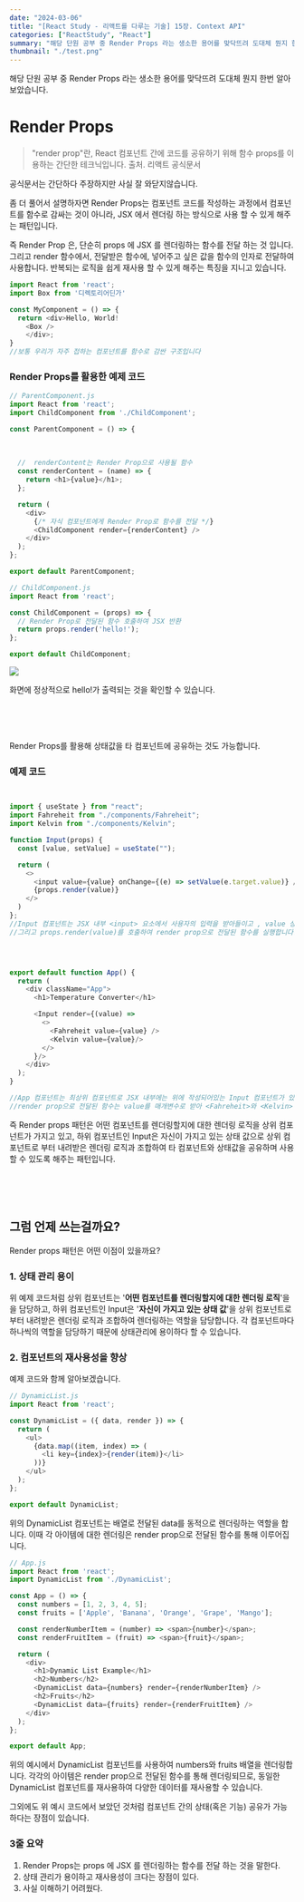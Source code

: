 ```yaml
---
date: "2024-03-06"
title: "[React Study - 리액트를 다루는 기술] 15장. Context API"
categories: ["ReactStudy", "React"]
summary: "해당 단원 공부 중 Render Props 라는 생소한 용어를 맞닥뜨려 도대체 뭔지 한번 알아보았습니다."
thumbnail: "./test.png"
---
```




해당 단원 공부 중 Render Props 라는 생소한 용어를 맞닥뜨려 도대체 뭔지 한번 알아보았습니다.

# Render Props
> "render prop"란, React 컴포넌트 간에 코드를 공유하기 위해 함수 props를 이용하는 간단한 테크닉입니다.
출처. 리액트 공식문서

공식문서는 간단하다 주장하지만 사실 잘 와닫지않습니다. 

좀 더 풀어서 설명하자면
Render Props는 컴포넌트 코드를 작성하는 과정에서 컴포넌트를 함수로 감싸는 것이 아니라, JSX 에서 렌더링 하는 방식으로 사용 할 수 있게 해주는 패턴입니다.

즉 Render Prop 은, 단순히 props 에 JSX 를 렌더링하는 함수를 전달 하는 것 입니다. 그리고 render 함수에서, 전달받은 함수에, 넣어주고 싶은 값을 함수의 인자로 전달하여 사용합니다.
반복되는 로직을 쉽게 재사용 할 수 있게 해주는 특징을 지니고 있습니다. 

```js
import React from 'react';
import Box from '디렉토리어딘가'

const MyComponent = () => {
  return <div>Hello, World!
    <Box />
    </div>;
}
//보통 우리가 자주 접하는 컴포넌트를 함수로 감싼 구조입니다

```


### Render Props를 활용한 예제 코드

```js
// ParentComponent.js
import React from 'react';
import ChildComponent from './ChildComponent';

const ParentComponent = () => {
  
  
  
  //  renderContent는 Render Prop으로 사용될 함수
  const renderContent = (name) => {
    return <h1>{value}</h1>;
  };

  return (
    <div>
      {/* 자식 컴포넌트에게 Render Prop로 함수를 전달 */}
      <ChildComponent render={renderContent} />
    </div>
  );
};

export default ParentComponent;
```


```js
// ChildComponent.js
import React from 'react';

const ChildComponent = (props) => {
  // Render Prop로 전달된 함수 호출하여 JSX 반환
  return props.render('hello!');
};

export default ChildComponent;
```


![](https://velog.velcdn.com/images/dogmnil2007/post/cf5cb4a5-8711-48b6-b4a8-5b8721b63a1e/image.png)

화면에 정상적으로 hello!가 출력되는 것을 확인할 수 있습니다. 

<br><br>
<br>

Render Props를 활용해 상태값을 타 컴포넌트에 공유하는 것도 가능합니다. 

### 예제 코드

```js


import { useState } from "react";
import Fahreheit from "./components/Fahreheit";
import Kelvin from "./components/Kelvin";

function Input(props) {
  const [value, setValue] = useState("");

  return (
    <>
      <input value={value} onChange={(e) => setValue(e.target.value)} />
      {props.render(value)}
    </>
  )
};
//Input 컴포넌트는 JSX 내부 <input> 요소에서 사용자의 입력을 받아들이고 , value 상태를 통해 입력된 값을 표시, onChange 이벤트 핸들러를 통해 입력값이 변경될 때마다 setValue 함수를 호출하여 상태를 업데이트합니다.
//그리고 props.render(value)를 호출하여 render prop으로 전달된 함수를 실행합니다. 이 함수는 Fahreheit와 Kelvin 컴포넌트에 value 값을 전달하고, 해당 컴포넌트들을 렌더링합니다.




export default function App() {
  return (
    <div className="App">
      <h1>Temperature Converter</h1>

      <Input render={(value) =>
        <>
          <Fahreheit value={value} />
          <Kelvin value={value}/>
        </>
      }/>
    </div>
  );
}

//App 컴포넌트는 최상위 컴포넌트로 JSX 내부에는 위에 작성되어있는 Input 컴포넌트가 있습니다. 이 컴포넌트에는 render prop으로 함수가 전달되며, 해당 함수는 Fahreheit와 Kelvin 컴포넌트를 렌더링합니다.
//render prop으로 전달된 함수는 value를 매개변수로 받아 <Fahreheit>와 <Kelvin> 컴포넌트를 렌더링합니다. 이러한 방식으로 Input 컴포넌트와 App 컴포넌트 사이에 데이터를 전달하고 관리할 수 있습니다.

```


즉 Render props 패턴은 
어떤 컴포넌트를 렌더링할지에 대한 렌더링 로직을 상위 컴포넌트가 가지고 있고,
하위 컴포넌트인 Input은 자신이 가지고 있는 상태 값으로 상위 컴포넌트로 부터 내려받은 렌더링 로직과 조합하여 타 컴포넌트와 상태값을 공유하며 사용할 수 있도록 해주는 패턴입니다. 

<br><br>
<br>



## 그럼 언제 쓰는걸까요?
Render props 패턴은 어떤 이점이 있을까요?

### 1. 상태 관리 용이
위 예제 코드처럼 상위 컴포넌트는 '**어떤 컴포넌트를 렌더링할지에 대한 렌더링 로직**'을 을 담당하고,
하위 컴포넌트인 Input은 '**자신이 가지고 있는 상태 값**'을 상위 컴포넌트로 부터 내려받은 렌더링 로직과 조합하여 렌더링하는 역할을 담당합니다. 각 컴포넌트마다 하나씩의 역할을 담당하기 때문에 상태관리에 용이하다 할 수 있습니다. 

### 2. 컴포넌트의 재사용성을 향상
예제 코드와 함께 알아보겠습니다. 

```js
// DynamicList.js
import React from 'react';

const DynamicList = ({ data, render }) => {
  return (
    <ul>
      {data.map((item, index) => (
        <li key={index}>{render(item)}</li>
      ))}
    </ul>
  );
};

export default DynamicList;
```
위의 DynamicList 컴포넌트는 배열로 전달된 data를 동적으로 렌더링하는 역할을 합니다. 이때 각 아이템에 대한 렌더링은 render prop으로 전달된 함수를 통해 이루어집니다.


```js
// App.js
import React from 'react';
import DynamicList from './DynamicList';

const App = () => {
  const numbers = [1, 2, 3, 4, 5];
  const fruits = ['Apple', 'Banana', 'Orange', 'Grape', 'Mango'];

  const renderNumberItem = (number) => <span>{number}</span>;
  const renderFruitItem = (fruit) => <span>{fruit}</span>;

  return (
    <div>
      <h1>Dynamic List Example</h1>
      <h2>Numbers</h2>
      <DynamicList data={numbers} render={renderNumberItem} />
      <h2>Fruits</h2>
      <DynamicList data={fruits} render={renderFruitItem} />
    </div>
  );
};

export default App;
```

위의 예시에서 DynamicList 컴포넌트를 사용하여 numbers와 fruits 배열을 렌더링합니다. 각각의 아이템은 render prop으로 전달된 함수를 통해 렌더링되므로, 동일한 DynamicList 컴포넌트를 재사용하여 다양한 데이터를 재사용할 수 있습니다.




그외에도 위 예시 코드에서 보았던 것처럼 컴포넌트 간의 상태(혹은 기능) 공유가 가능하다는 장점이 있습니다.




### 3줄 요약
1. Render Props는 props 에 JSX 를 렌더링하는 함수를 전달 하는 것을 말한다. 
2. 상태 관리가 용이하고 재사용성이 크다는 장점이 있다.
3. 사실 이해하기 어려웠다. 







